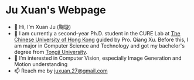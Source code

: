 # Ju Xuan's Webpage

- 👋 Hi, I’m Xuan Ju (鞠璇)
- 👀 I am currently a second-year Ph.D. student in the CURE Lab at [The Chinese University of Hong Kong](https://www.cuhk.edu.hk/) guided by Pro. Qiang Xu. Before this, I am major in Computer Science and Technology and got my bachelor's degree from [Tongji University](https://www.tongji.edu.cn/).
- 🌱 I’m interested in Computer Vision, especially Image Generation and Motion understanding
- 📫 Reach me by juxuan.27@gmail.com
